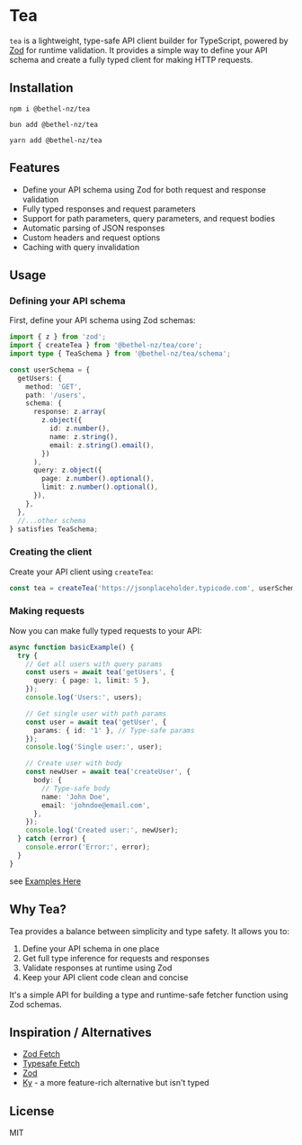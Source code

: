 # Tea

`tea` is a lightweight, type-safe API client builder for TypeScript, powered by [Zod](https://github.com/colinhacks/zod) for runtime validation. It provides a simple way to define your API schema and create a fully typed client for making HTTP requests.

## Installation

```shell
npm i @bethel-nz/tea

bun add @bethel-nz/tea

yarn add @bethel-nz/tea
```

## Features

- Define your API schema using Zod for both request and response validation
- Fully typed responses and request parameters
- Support for path parameters, query parameters, and request bodies
- Automatic parsing of JSON responses
- Custom headers and request options
- Caching with query invalidation

## Usage

### Defining your API schema

First, define your API schema using Zod schemas:

```typescript
import { z } from 'zod';
import { createTea } from '@bethel-nz/tea/core';
import type { TeaSchema } from '@bethel-nz/tea/schema';

const userSchema = {
  getUsers: {
    method: 'GET',
    path: '/users',
    schema: {
      response: z.array(
        z.object({
          id: z.number(),
          name: z.string(),
          email: z.string().email(),
        })
      ),
      query: z.object({
        page: z.number().optional(),
        limit: z.number().optional(),
      }),
    },
  },
  //...other schema
} satisfies TeaSchema;
```

### Creating the client

Create your API client using `createTea`:

```typescript
const tea = createTea('https://jsonplaceholder.typicode.com', userSchema);

```

### Making requests

Now you can make fully typed requests to your API:

```typescript
async function basicExample() {
  try {
    // Get all users with query params
    const users = await tea('getUsers', {
      query: { page: 1, limit: 5 },
    });
    console.log('Users:', users);

    // Get single user with path params
    const user = await tea('getUser', {
      params: { id: '1' }, // Type-safe params
    });
    console.log('Single user:', user);

    // Create user with body
    const newUser = await tea('createUser', {
      body: {
        // Type-safe body
        name: 'John Doe',
        email: 'johndoe@email.com',
      },
    });
    console.log('Created user:', newUser);
  } catch (error) {
    console.error('Error:', error);
  }
}
```

see [Examples Here](./src/examples)

## Why Tea?

Tea provides a balance between simplicity and type safety. It allows you to:

1. Define your API schema in one place
2. Get full type inference for requests and responses
3. Validate responses at runtime using Zod
4. Keep your API client code clean and concise

It's a simple API for building a type and runtime-safe fetcher function using Zod schemas.

## Inspiration / Alternatives

- [Zod Fetch](https://github.com/mattpocock/zod-fetch)
- [Typesafe Fetch](https://github.com/aurbano/typesafe-fetch)
- [Zod](https://github.com/colinhacks/zod)
- [Ky](https://github.com/sindresorhus/ky) - a more feature-rich alternative but isn't typed

## License

MIT
